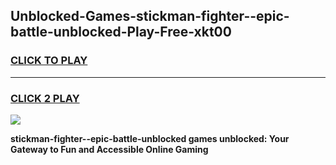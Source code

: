 
## Unblocked-Games-stickman-fighter--epic-battle-unblocked-Play-Free-xkt00
<h3>
<a href="https://premium76.site?title=stickman-fighter--epic-battle-unblocked&ref=23A">CLICK TO PLAY</a></h3>
<hr>

<h3>
<a href="https://premium76.site?title=stickman-fighter--epic-battle-unblocked&ref=23A">CLICK 2 PLAY</a>
  
</h3>

<a href="https://premium76.site?title=stickman-fighter--epic-battle-unblocked&ref=23A"><img src="https://clearcache.store/games.png"></a>


**stickman-fighter--epic-battle-unblocked games unblocked: Your Gateway to Fun and Accessible Online Gaming**
